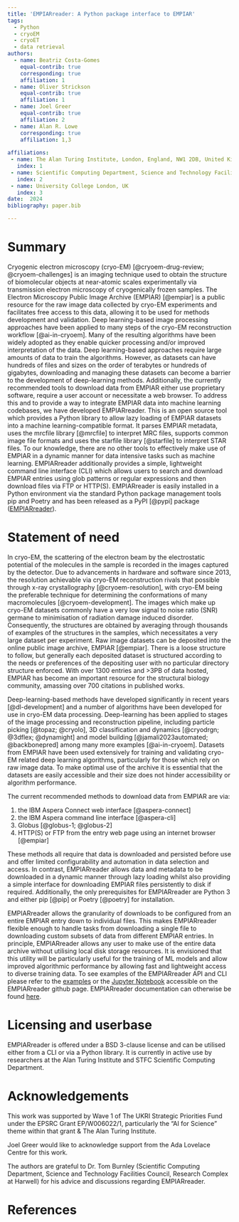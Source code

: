 ```yaml
---
title: 'EMPIARreader: A Python package interface to EMPIAR'
tags:
  - Python
  - cryoEM
  - cryoET
  - data retrieval
authors:
  - name: Beatriz Costa-Gomes
    equal-contrib: true
    corresponding: true
    affiliation: 1
  - name: Oliver Strickson
    equal-contrib: true 
    affiliation: 1
  - name: Joel Greer
    equal-contrib: true
    affiliation: 2
  - name: Alan R. Lowe
    corresponding: true
    affiliation: 1,3
     
affiliations:
 - name: The Alan Turing Institute, London, England, NW1 2DB, United Kingdom
   index: 1
 - name: Scientific Computing Department, Science and Technology Facilities Council, Research Complex at Harwell, Didcot, OX11 0FA, United Kingdom
   index: 2
 - name: University College London, UK
   index: 3
date:  2024
bibliography: paper.bib

---
```



# Summary

Cryogenic electron microscopy (cryo-EM) [@cryoem-drug-review; @cryoem-challenges] is an imaging technique used to obtain the structure of biomolecular objects at near-atomic scales experimentally via transmission electron microscopy of cryogenically frozen samples. The Electron Microscopy Public Image Archive (EMPIAR) [@empiar] is a public resource for the raw image data collected by cryo-EM experiments and facilitates free access to this data, allowing it to be used for methods development and validation. Deep learning-based image processing approaches have been applied to many steps of the cryo-EM reconstruction workflow [@ai-in-cryoem]. Many of the resulting algorithms have been widely adopted as they enable quicker processing and/or improved interpretation of the data. Deep learning-based approaches require large amounts of data to train the algorithms. However, as datasets can have hundreds of files and sizes on the order of terabytes or hundreds of gigabytes, downloading and managing these datasets can become a barrier to the development of deep-learning methods. Additionally, the currently recommended tools to download data from EMPIAR either use proprietary software, require a user account or necessitate a web browser.
To address this and to provide a way to integrate EMPIAR data into machine learning codebases, we have developed EMPIARreader. This is an open source tool which provides a Python library to allow lazy loading of EMPIAR datasets into a machine learning-compatible format. It parses EMPIAR metadata, uses the mrcfile library [@mrcfile] to interpret MRC files, supports common image file formats and uses the starfile library [@starfile] to interpret STAR files. To our knowledge, there are no other tools to effectively make use of EMPIAR in a dynamic manner for data intensive tasks such as machine learning. EMPIARreader additionally provides a simple, lightweight command line interface (CLI) which allows users to search and download EMPIAR entries using glob patterns or regular expressions and then download files via FTP or HTTP(S).
EMPIARreader is easily installed in a Python environment via the standard Python package management tools pip and Poetry and has been released as a PyPI [@pypi] package ([EMPIARreader](https://pypi.org/project/empiarreader/)).

# Statement of need

In cryo-EM, the scattering of the electron beam by the electrostatic potential of the molecules in the sample is recorded in the images captured by the detector. 
Due to advancements in hardware and software since 2013, the resolution achievable via cryo-EM reconstruction rivals that possible through x-ray crystallography [@cryoem-resolution], with cryo-EM being the preferable technique for determining the conformations of many macromolecules [@cryoem-development].
The images which make up cryo-EM datasets commonly have a very low signal to noise ratio (SNR) germane to minimisation of radiation damage induced disorder. Consequently, the structures are obtained by averaging through thousands of examples of the structures in the samples, which necessitates a very large dataset per experiment.
Raw image datasets can be deposited into the online public image archive, EMPIAR [@empiar]. There is a loose structure to follow, but generally each deposited dataset is structured according to the needs or preferences of the depositing user with no particular directory structure enforced. With over 1300 entries and >3PB of data hosted, EMPIAR has become an important resource for the structural biology community, amassing over 700 citations in published works. 

Deep-learning-based methods have developed significantly in recent years [@dl-development] and a number of algorithms have been developed for use in cryo-EM data processing. Deep-learning has been applied to stages of the image processing and reconstruction pipeline, including particle picking [@topaz; @cryolo], 3D classification and dynamics [@cryodrgn; @3dflex; @dynamight] and model building [@jamali2023automated; @backbonepred] among many more examples [@ai-in-cryoem]. Datasets from EMPIAR have been used extensively for training and validating cryo-EM related deep learning algorithms, particularly for those which rely on raw image data. To make optimal use of the archive it is essential that the datasets are easily accessible and their size does not hinder accessibility or algorithm performance.

The current recommended methods to download data from EMPIAR are via:

1. the IBM Aspera Connect web interface [@aspera-connect]
2. the IBM Aspera command line interface [@aspera-cli]
3. Globus [@globus-1; @globus-2]
4. HTTP(S) or FTP from the entry web page using an internet browser [@empiar]

These methods all require that data is downloaded and persisted before use and offer limited configurability and automation in data selection and access. In contrast, EMPIARreader allows data and metadata to be downloaded in a dynamic manner through lazy loading whilst also providing a simple interface for downloading EMPIAR files persistently to disk if required. Additionally, the only prerequisites for EMPIARreader are Python 3 and either pip [@pip] or Poetry [@poetry] for installation.

EMPIARreader allows the granularity of downloads to be configured from an entire EMPIAR entry down to individual files. This makes EMPIARreader flexible enough to handle tasks from downloading a single file to downloading custom subsets of data from different EMPIAR entries. In principle, EMPIARreader allows any user to make use of the entire data archive without utilising local disk storage resources. It is envisioned that this utility will be particularly useful for the training of ML models and allow improved algorithmic performance by allowing fast and lightweight access to diverse training data. To see examples of the EMPIARreader API and CLI please refer to the [examples](#example) or the [Jupyter Notebook](https://github.com/alan-turing-institute/empiarreader/blob/main/examples/run_empiarreader.ipynb) accessible on the EMPIARreader github page. EMPIARreader documentation can otherwise be found [here](https://empiarreader.readthedocs.io/en/latest/).


# Licensing and userbase
EMPIARreader is offered under a BSD 3-clause license and can be utilised either from a CLI or via a Python library. It is currently in active use by researchers at the Alan Turing Institute and STFC Scientific Computing Department.

# Acknowledgements

This work was supported by Wave 1 of The UKRI Strategic Priorities Fund under the EPSRC Grant EP/W006022/1, particularly the “AI for Science” theme within that grant & The Alan Turing Institute.

Joel Greer would like to acknowledge support from the Ada Lovelace Centre for this work.

The authors are grateful to Dr. Tom Burnley (Scientific Computing Department, Science and Technology Facilities Council, Research Complex at Harwell) for his advice and discussions regarding EMPIARreader.

# References
